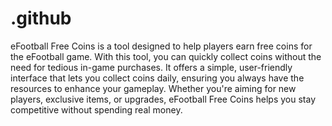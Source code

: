 # .github
eFootball Free Coins is a tool designed to help players earn free coins for the eFootball game. With this tool, you can quickly collect coins without the need for tedious in-game purchases. It offers a simple, user-friendly interface that lets you collect coins daily, ensuring you always have the resources to enhance your gameplay. Whether you're aiming for new players, exclusive items, or upgrades, eFootball Free Coins helps you stay competitive without spending real money.
